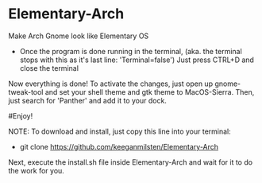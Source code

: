 # Elementary-Arch
Make Arch Gnome look like Elementary OS 

- Once the program is done running in the terminal, (aka. the terminal stops with this as it's last line: 'Terminal=false')
Just press CTRL+D and close the terminal

Now everything is done! To activate the changes, just open up gnome-tweak-tool and set your shell theme and gtk theme to MacOS-Sierra. Then, just search for 'Panther' and add it to your dock.

#Enjoy!

NOTE: To download and install, just copy this line into your terminal:
- git clone https://github.com/keeganmilsten/Elementary-Arch

Next, execute the install.sh file inside Elementary-Arch and wait for it to do the work for you.
